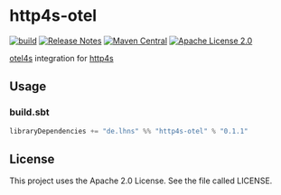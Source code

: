 # http4s-otel

[![build](https://github.com/lhns/http4s-otel/actions/workflows/build.yml/badge.svg)](https://github.com/lhns/http4s-otel/actions/workflows/build.yml)
[![Release Notes](https://img.shields.io/github/release/lhns/http4s-otel.svg?maxAge=3600)](https://github.com/lhns/http4s-otel/releases/latest)
[![Maven Central](https://img.shields.io/maven-central/v/de.lhns/http4s-otel_2.13)](https://search.maven.org/artifact/de.lhns/http4s-otel_2.13)
[![Apache License 2.0](https://img.shields.io/github/license/lhns/http4s-otel.svg?maxAge=3600)](https://www.apache.org/licenses/LICENSE-2.0)

[otel4s](https://github.com/typelevel/otel4s) integration for [http4s](https://github.com/http4s/http4s)

## Usage

### build.sbt

```sbt
libraryDependencies += "de.lhns" %% "http4s-otel" % "0.1.1"
```

## License

This project uses the Apache 2.0 License. See the file called LICENSE.
